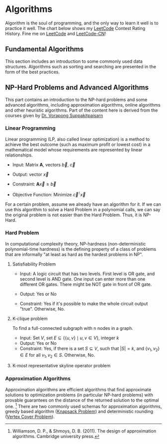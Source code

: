 # Algorithms

Algorithm is the soul of programming, and the only way to learn it well is to practice it well. The chart below shows my [LeetCode](https://leetcode.com/lucienzhang/) Contest Rating History. Fine me on [LeetCode](https://leetcode.com/lucienzhang/) and [LeetCode-CN](https://leetcode-cn.com/u/lucien_z/)!

<LeetCode />

[comment]: # "# todo: 分三、四块，基础算法，启发式算法，np-hard问题，数学，右下角copy不float"
[comment]: # "# todo: merge sort, longest common subsequence, longest palindromic subsequence, longest palindromic substring, 正序对，逆序对，树状数组(bit)，st表，可持久化线段树，单调队列，单调栈，回溯，dp， rmq, fenwich tree，环检测， 霍夫曼树， 斐波那契堆，卡塔兰数,floyd, 洗牌算法, 马拉车，KMP，关联数组 多重关连数组，双端队列，双端优先队列，多重集，环形缓冲器，哈希数组树，稀疏矩阵，关联表，跳跃列表（跳表），松散链表异或链表，AA树，伸展树，左偏树，二项堆，R树 R*树R+树Hilbert R树，哈希树（墨克树），二元决策图，确定性非循环有限自动机，ac自动机，二分图的最大匹配、完美匹配和匈牙利算法，morris遍历, 最近公共祖先（LCA）问题(Tarjan's off-line lowest common ancestors algorithm )、双连通分量 问题, Tarjan 算法, Splay, Toptree, 欧拉通路，哈密顿回路，网络流，树分治，kd树，树链剖分，动态树，树套树, 原来repo中的算法，lcs等。https://blog.csdn.net/u012161726/article/details/100716483，数字进制转换。string四则运算, treap,红黑树、AVL、替罪羊树、Treap、伸展树,Size Balanced Tree, 持久化 trie, 差分数组(217周赛3，4题)，有向图缩点(Tarjan算法),persist segment tree, fleury算法，01背包"
[comment]: # "# todo: https://oi-wiki.org/"
[comment]: # "# todo: https://www.geeksforgeeks.org/"


<!-- typedef long long ll;

vi getSubsequenceSum(vi&nums){int nonzero=0;for(int a:nums)if(a)nonzero++;vector<int>v(1<<nonzero,0);int size=1;
	for(int a:nums){if(!a)continue;int duplicate=0;for(int i=0,j=0;i<size&&j<size;){if(v[i]+a==v[j]){duplicate++,i++,j++;}else if(v[i]+a<v[j])i++;else j++;}
		int i=size-1,j=size-1;size=size*2-duplicate;int k=size-1;while(i>=0&&j>=0){if(v[i]==v[j]+a){v[k--]=v[i--];j--;}else if(v[i]>v[j]+a)v[k--]=v[i--];
        else v[k--]=v[j--]+a;}while(j>=0)v[k--]=v[j--]+a;}v.resize(size);return v;}
template<class T>
vi getrank(vector<T>&a){int idx[a.size()];iota(idx,idx+a.size(),0);sort(idx,idx+a.size(),[&](int x,int y)->bool{return a[x]<a[y];});vi rnk(a.size());REP(i,a.size())rnk[idx[i]]=i;return rnk;}
template<class T>
vi getrank2(vector<T>&a){
	int idx[a.size()];iota(idx,idx+a.size(),0);sort(idx,idx+a.size(),[&](int x,int y)->bool{return a[x]<a[y];});vi rnk(a.size());
	for(int i=0,j,k=0;i<a.size();k++){for(j=i+1;j<a.size()&&a[idx[j]]==a[idx[i]];j++);while(i<j)rnk[idx[i++]]=k;}return rnk;}
ListNode* makelistnode(const vi&v) {if (v.empty())return nullptr;ListNode* p = new ListNode(-1);ListNode* q = p;for (int b : v) {q->next = new ListNode(b);q = q->next;}return p->next;}
vector<ListNode*> listtoarr(ListNode* p) {vector<ListNode*>v;while (p) {v.pb(p);p = p->next;}return v;}
ListNode* arrtolist(vector<ListNode*>&arr){if(arr.empty())return nullptr;REP(i,arr.size())arr[i]->next=i+1<arr.size()?arr[i+1]:nullptr;return arr[0];}
vi getnext(const string&needle){vi next(needle.size());for(int i=0,j=-1;i<needle.size();i++){if(!i)next[i]=j;else{while(j>=0&&needle[i-1]!=needle[j])j=next[j];next[i]=++j>=0&&needle[i]==needle[j]?next[j]:j;}}return next;}
vi getarm(const string&s){
	string s2="^#";for(char c:s){s2+=c;s2+="#";}s2+='$';int middle,maxright=0;vi arm(s2.size(),0);
	FOR(i,1,s2.size()-1){if(i<=maxright){int opp=middle*2-i;if(opp-arm[opp]==middle*2-maxright){
				int l=i-arm[opp],r=i+arm[opp];while(l>0&&r<s2.size()&&s2[l-1]==s2[r+1]){l--,r++;}arm[i]=r-i;if(chmax(maxright,r))middle=i;
			}else arm[i]=min(arm[opp],maxright-int(i));}
		else{int l=i,r=i;while(l>0&&r<s2.size()&&s2[l-1]==s2[r+1]){l--,r++;}arm[i]=r-i;if(chmax(maxright,r))middle=i;}}return arm;}
bool query_polindromic(vi&arm,int l,int r){return arm[l+r+2]>=r-l;}
template<class iterator>
bool isPolindromic(iterator begin,iterator end){while(begin<end)if(*begin++!=*--end)return false;return true;}
template<class T>
int getDirection(T*cur,T*next,T*query){T x1=*next-*cur;T y1=*(next+1)-*(cur+1);T x2=*query-*next;T y2=*(query+1)-*(next+1);
    T res=x1*y2-x2*y1;if(res>0)return 2;else if(res<0)return 4;res=x1*x2+y1*y2;if(res>0)return 1;else if(abs(x2)<abs(x1)||abs(y2)<abs(y1))return -1;else return 3;}
class Union{
    #define UNIONSIZE 100000
public:int find[UNIONSIZE],size[UNIONSIZE],n,group;
    Union(int _n):n(_n),group(_n){iota(find,find+n,0);fill(size,size+n,1);}
    Union(const Union&other):n(other.n),group(other.group){memcpy(find,other.find,n*sizeof(int));memcpy(size,other.size,n*sizeof(int));}
    void reset(){iota(find,find+n,0);fill(size,size+n,1);group=n;}
    int Find(int i){if(find[i]==i)return i;else return find[i]=Find(find[i]);}
    bool unite(int i,int j){if((i=Find(i))==(j=Find(j)))return false;if(i<j){find[j]=i;size[i]+=size[j];}else{find[i]=j;size[j]+=size[i];}group--;return true;}
    bool same(int i,int j){return Find(i)==Find(j);}};
template<class T=int,int type=0>
struct Heap{
    #define HEAPSIZE 100000
    typedef function<bool(const T&,const T&)> Operation;int Data[HEAPSIZE+1],Pos[HEAPSIZE+1]={0};unordered_map<T,int>M;vector<T>v;bitset<HEAPSIZE+1>pool;Operation cmp;
    Heap(Operation _cmp):cmp(_cmp){v.resize(HEAPSIZE+1);pool.set();pool.reset(0);}
    void push(const T&val){int idx,cur,parent;if(!M.count(val)){idx=pool._Find_first();pool.reset(idx);M[val]=idx;v[idx]=val;Pos[idx]=M.size();}else idx=M[val];
        for(cur=Pos[idx];parent=cur>>1;cur=parent){if(cmp(v[Data[parent]],val))Pos[Data[cur]=Data[parent]]=cur;else break;}Pos[Data[cur]=idx]=cur;}
    void sink(const T&val){if(!M.count(val))return;int idx=M[val],cur,son;for(cur=Pos[idx];(son=cur<<1)<=M.size();cur=son){if(son+1<=M.size()&&cmp(v[Data[son]],v[Data[son+1]]))son++;
            if(cmp(val,v[Data[son]]))Pos[Data[cur]=Data[son]]=cur;else break;}Pos[Data[cur]=idx]=cur;}
    void pop(){if(M.empty())return;pool.set(Data[1]);M.erase(v[Data[1]]);if(M.empty())return;T&val=v[Data[M.size()+1]];int idx=M[val],cur,son;for(cur=1;(son=cur<<1)<=M.size();cur=son){
            if(son+1<=M.size()&&cmp(v[Data[son]],v[Data[son+1]]))son++;if(cmp(val,v[Data[son]]))Pos[Data[cur]=Data[son]]=cur;else break;}Pos[Data[cur]=idx]=cur;}
    const T&top(){return v[Data[1]];}
    const size_t size(){return M.size();}};
template<class T>
struct Heap<T,0>{
    #define HEAPSIZE 100000
    typedef function<bool(int&,int&)> Operation;int Data[HEAPSIZE+1],Pos[HEAPSIZE+1]={0},Size;Operation cmp;Heap(Operation _cmp):cmp(_cmp),Size(0){}
    void push(int val){int cur,parent;if(!Pos[val])Pos[val]=++Size;for(cur=Pos[val];parent=cur>>1;cur=parent){if(cmp(Data[parent],val))Pos[Data[cur]=Data[parent]]=cur;else break;}Pos[Data[cur]=val]=cur;}
    void sink(int val){if(!Pos[val])return;int cur,son;for(cur=Pos[val];(son=cur<<1)<=Size;cur=son){if(son+1<=Size&&cmp(Data[son],Data[son+1]))son++;
            if(cmp(val,Data[son]))Pos[Data[cur]=Data[son]]=cur;else break;}Pos[Data[cur]=val]=cur;}
    void pop(){if(!Size)return;Pos[Data[1]]=0;if(!--Size)return;int val=Data[Size+1],cur,son;for(cur=1;(son=cur<<1)<=Size;cur=son){
            if(son+1<=Size&&cmp(Data[son],Data[son+1]))son++;if(cmp(val,Data[son]))Pos[Data[cur]=Data[son]]=cur;else break;}Pos[Data[cur]=val]=cur;}
    const int top(){return Data[1];}
    const size_t size(){return Size;}};
class StaticTrie {
    #define TRIESIZE 100000
    #define TRIEN 30
public:int data[TRIESIZE+1][TRIEN]={0};bitset<TRIESIZE+1>pool;
    StaticTrie(){data[0][26]=-1;data[0][27]=0;pool.set();pool.reset(0);}void clear(){memset(data,0,sizeof(data));data[0][26]=-1;pool.set();pool.reset(0);}
    int* operator[](int i){return data[i];}
    void Malloc(int&idx){idx=pool._Find_first();memset(data[idx],0,TRIEN*sizeof(int));data[idx][26]=-1;pool.reset(idx);}
    void Free(int&idx){pool.set(idx);idx=0;}
    int insert(int cur,const string&word,int i,int _signal) {int res=0;if(i==word.size()){if(data[cur][26]<0){data[cur][26]=_signal;res=1;}}else{
            if(!data[cur][word[i]-'a']){Malloc(data[cur][word[i]-'a']);}res=insert(data[cur][word[i]-'a'],word,i+1,_signal);}data[cur][27]+=res;return res;}
    void insert(const string&word,int _signal=1) {insert(0,word,0,_signal);}
    int search(const string&word) {int cur=0;for(int i=0;i<word.size();i++){if(!data[cur][word[i]-'a']){return -1;}cur=data[cur][word[i]-'a'];}return data[cur][26];}
    bool startsWith(const string&prefix) {int cur=0;for(int i=0;i<prefix.size();i++){if(!data[cur][prefix[i]-'a']){return false;}cur=data[cur][prefix[i]-'a'];}return true;}};
class BiTrie {
    #define TRIESIZE 1000000
    #define TRIEN 4
public:
    int data[TRIESIZE+1][TRIEN]={0},used;BiTrie():used(1){}void clear(){memset(data,0,sizeof(data));used=1;}
    void insert(int num){int cur=0;for(int i=31;i>=0;i--){int&next=data[cur][num>>i&1];if(!next)next=used++;cur=next;}}
    int searchMax(int num) {if(used==1)return 0;int cur=0,maxSame=0;for(int i=31;i>=0;i--){maxSame<<=1;int next=data[cur][num>>i&1];
            if(next){cur=next;maxSame++;}else cur=data[cur][!((num>>i)&1)];}return maxSame;}};
template<class T>
class SegTree{typedef function<T(T&,T&)> Operation;
    #define SEGTREEDEPTH 17
public:T data[1<<(SEGTREEDEPTH+1)]={0};int X;T default_val;Operation op;SegTree(int n,T _default_val,Operation _op):default_val(_default_val),op(_op){
        for(X=4;X<n;X<<=1);if(memcmp(data,&default_val,sizeof(default_val))){fill(data+X,data+X*2,default_val);}for(int i=X-1;i;i--){data[i]=op(data[i*2],data[i*2+1]);}}
    template<class Tlike>
    SegTree(vector<Tlike>&nums,T _default_val,Operation _op):default_val(_default_val),op(_op){for(X=4;X<nums.size();X<<=1);
        for(int i=0;i<nums.size();i++){data[X+i]=nums[i];}if(memcmp(data,&default_val,sizeof(default_val))){fill(data+X+nums.size(),data+X*2,default_val);}for(int i=X-1;i;i--){data[i]=op(data[i*2],data[i*2+1]);}}
    void set(int i,T val){data[i+=X]=val;while(i>>=1){data[i]=op(data[i*2],data[i*2+1]);}}T& operator[](int i){return data[i+X];}
    T operator()(int l,int r){l=max(l,0);r=min(r,X-1);if(l>r)return default_val;if(l==r)return data[l+X];T res=op(data[l+=X],data[r+=X]);
        while(l/2!=r/2){if(l%2==0)res=op(res,data[l+1]);if(r%2)res=op(res,data[r-1]);l>>=1;r>>=1;}return res;}
    void step(int i,T inc){for(i+=X;i;i>>=1)data[i]=op(data[i],inc);}void step_forward(T i){if(is_same<T,int>::value||is_same<T,long>::value){for(i+=X;i;i>>=1)data[i]++;}}
    void step_back(T i){if(is_same<T,int>::value||is_same<T,long>::value){for(i+=X;i;i>>=1)data[i]--;}}
    int find_nth(T n){if((is_same<T,int>::value||is_same<T,long>::value)&&n<data[1]){int i=1;while(i<X){if(data[i*2]>=n+1){i<<=1;}else{n-=data[i*2];i=(i<<1)+1;}}return i-X;}else return -1;}};
template<class T>
class LazyTree{typedef function<T(T&,T&)> Operation;struct elem{T val;T inc;bool b;elem():val(),inc(),b(false){}elem(T _val):val(_val),inc(),b(false){}elem(T _val,T _inc):val(_val),inc(_inc),b(false){}elem(T _val,T _inc,bool _b):val(_val),inc(_inc),b(_b){}};
    #define LAZYTREEDEPTH 17
    inline int size(int i){return __builtin_clz(i)+Y-31;}void inherite(int i,T inc){data[i].val+=inc;data[i].inc+=inc;data[i].b=true;}
public:elem data[1<<(LAZYTREEDEPTH+1)];int X,Y;T default_val;Operation op;
    LazyTree(int n,T _default_val,Operation _op):default_val(_default_val),op(_op){for(X=4;X<n;X<<=1);Y=__builtin_ctz(X);if(memcmp(data,&default_val,sizeof(default_val))){
            fill(data+X,data+X*2,elem(default_val));}for(int i=X-1;i;i--){data[i].val=op(data[i*2].val,data[i*2+1].val);}}
    template<class Tlike>
    LazyTree(vector<Tlike>&nums,T _default_val,Operation _op):default_val(_default_val),op(_op){for(X=4;X<nums.size();X<<=1);Y=__builtin_ctz(X);
        for(int i=0;i<nums.size();i++){data[X+i]=nums[i];}if(memcmp(data,&default_val,sizeof(default_val))){fill(data+X+nums.size(),data+X*2,default_val);}for(int i=X-1;i;i--){data[i]=elem(op(data[i*2].val,data[i*2+1].val));}}
    void set(int i,T inc){push_down(i);data[i+=X].val=inc;while(i>>=1){data[i].val=op(data[i*2].val,data[i*2+1].val);}}
    void step(int i,T inc){push_down(i);inherite(i+=X,inc);while(i>>=1){data[i].val=op(data[i*2].val,data[i*2+1].val);}}
    void step(int l,int r,T inc){if(l==r)step(l,inc);else{push_down(l);push_down(r);inherite(l+=X,inc);inherite(r+=X,inc);while((l>>1)!=(r>>1)){if(l%2==0)inherite(l+1,inc);if(r%2)inherite(r-1,inc);
        data[l>>1].val=op(data[l].val,data[l^1].val);data[r>>1].val=op(data[r].val,data[r^1].val);l>>=1;r>>=1;}while(l>>=1){data[l].val=op(data[l*2].val,data[l*2+1].val);}}}
    void push_down(int i){for(int j=Y,k=1;j;k=(i&(1<<--j))?(k<<1)+1:k<<1){if(data[k].b){inherite(k*2,data[k].inc);inherite(k*2+1,data[k].inc);data[k]=elem(data[k].val);}}}
    T& operator[](int i){push_down(i);return data[i+X].val;}
    T operator()(int l,int r){l=max(l,0);r=min(r,X-1);if(l>r)return default_val;if(l==r)return (*this)[l];push_down(l);push_down(r);T res=op(data[l+=X].val,data[r+=X].val);
        while(l/2!=r/2){if(l%2==0)res=op(res,data[l+1].val);if(r%2)res=op(res,data[r-1].val);l>>=1;r>>=1;}return res;}
    int find_nth(T n){if(n<data[1]){int i=1;while(i<X){if(data[i].b){data[i*2].inherite(data[i].inc/2);data[i*2+1].inherite(data[i].inc/2);data[i]=elem(data[i].val);}
                if(data[i*2].val>=n+1){i<<=1;}else{n-=data[i*2].val;i=(i<<1)+1;}}return i-X;}else return -1;}};
struct Fraction{
    long signal,numerator,denominator;
    void normalize(){if(denominator){if(!numerator){signal=denominator=1;}else{
            if(numerator<0){signal=-1;numerator*=-1;}if(denominator<0){signal*=-1;denominator*=-1;}
            long _gcd=__detail::__gcd(numerator,denominator);if(_gcd>1){numerator/=_gcd;denominator/=_gcd;}}}}
    Fraction():signal(1),numerator(0),denominator(1){}
    Fraction(long val):signal(val>=0?1:-1),numerator(abs(val)),denominator(1){}
    Fraction(long _numerator,long _denominator):signal(1),numerator(_numerator),denominator(_denominator){normalize();}
    Fraction(string&&str1,string&&str2):signal(1),numerator(0),denominator(0){
        int idx=0;if(!isdigit(str1[idx])&&str1[idx++]=='-')signal=-1;while(isdigit(str1[idx]))numerator=numerator*10+str1[idx++]-'0';idx=0;
        if(!isdigit(str2[idx])&&str2[idx++]=='-')signal*=-1;while(isdigit(str2[idx]))denominator=denominator*10+str2[idx++]-'0';normalize();
    }
    Fraction(string&&str):Fraction(str.substr(0,str.find('/')),str.substr(str.find('/')+1,str.size()-str.find('/')-1)){}
    Fraction operator+(const Fraction&other){return Fraction(signal*numerator*other.denominator+other.signal*other.numerator*denominator,denominator*other.denominator);}
    Fraction&operator+=(const Fraction&other){numerator=signal*numerator*other.denominator+other.signal*other.numerator*denominator;
        denominator*=other.denominator;signal=1;normalize();return *this;}
};
class tarjanBridge{
    typedef vector<vector<int>>::iterator vvii;vvii begin;vvii end;bool*isBridge;unordered_map<int,int>idmap;vector<int>DFN;vector<int>LOW;
    vector<int>*adj_point;vector<int>*adj_edge;int timestamp;
    int getid(int oldid){if(idmap.count(oldid))return idmap[oldid];else return idmap[oldid]=idmap.size();}
    int dfs(int cur,int from){DFN[cur]=LOW[cur]=timestamp++;
        for(int i=0;i<adj_edge[cur].size();i++){int point=adj_point[cur][i],edge=adj_edge[cur][i];if(edge!=from){
                if(DFN[point]>=0)LOW[cur]=min(LOW[cur],DFN[point]);else{int res=dfs(point,edge);
                    if(res>DFN[cur])isBridge[edge]=true;LOW[cur]=min(LOW[cur],res);}}}return LOW[cur];}
public:
    tarjanBridge(vvii _begin,vvii _end,bool*_isBridge):begin(_begin),end(_end),isBridge(_isBridge){
        for(auto it=begin;it<end;++it){getid((*it)[0]);getid((*it)[1]);}DFN.resize(idmap.size(),-1);LOW.resize(idmap.size(),-1);
        adj_point=new vector<int>[idmap.size()];adj_edge=new vector<int>[idmap.size()];
        for(auto it=begin;it<end;++it){int i=getid((*it)[0]),j=getid((*it)[1]);if(i!=j){adj_point[i].emplace_back(j);
                adj_edge[i].emplace_back(it-begin);adj_point[j].emplace_back(i);adj_edge[j].emplace_back(it-begin);}}}
    void findBridge(){timestamp=0;for(int i=0;i<idmap.size();i++)if(DFN[i]<0)dfs(i,-1);}
};
class tarjanCut{
    typedef vector<vector<int>>::iterator vvii;vvii begin;vvii end;bool*isCut;unordered_map<int,int>idmap;vector<int>iddict;
    vector<int>DFN;vector<int>LOW;vector<int>*adj_point;vector<int>*adj_edge;int timestamp;int size;
    int getid(int oldid){if(idmap.count(oldid))return idmap[oldid];else{int newid=idmap[oldid]=idmap.size();iddict.emplace_back(oldid);return newid;}}
    int findoldid(int newid){return iddict[newid];}
    int dfs(int cur,int from){DFN[cur]=LOW[cur]=timestamp++;
        for(int i=0;i<adj_edge[cur].size();i++){int point=adj_point[cur][i],edge=adj_edge[cur][i];
            if(edge!=from){if(DFN[point]>=0)LOW[cur]=min(LOW[cur],DFN[point]);else{int res=dfs(point,edge);
                    if(res>=DFN[cur]){if(from==-1)from--;else isCut[findoldid(cur)]=true;}LOW[cur]=min(LOW[cur],res);}}}return LOW[cur];}
public:
    tarjanCut(vvii _begin,vvii _end,bool _isCut[]):begin(_begin),end(_end),isCut(_isCut){
        for(auto it=begin;it<end;++it){getid((*it)[0]);getid((*it)[1]);}size=idmap.size();DFN.resize(size,-1);LOW.resize(size,-1);
        adj_point=new vector<int>[size];adj_edge=new vector<int>[size];for(auto it=begin;it<end;++it){
            int i=getid((*it)[0]),j=getid((*it)[1]);if(i!=j){adj_point[i].emplace_back(j);adj_edge[i].emplace_back(it-begin);
                adj_point[j].emplace_back(i);adj_edge[j].emplace_back(it-begin);}}}
    void findCut(){timestamp=0;for(int i=0;i<size;i++)if(DFN[i]<0)dfs(i,-1);}
};
class tarjanSCC{
    typedef vector<vector<int>>::iterator vvii;vvii begin;vvii end;int*color;unordered_map<int,int>idmap;vector<int>iddict;
    vector<int>DFN;vector<int>LOW;vector<int>*adj_point;vector<int>*adj_edge;int timestamp;stack<int>S;int curcolor;
    int getid(int oldid){if(idmap.count(oldid))return idmap[oldid];else{int newid=idmap[oldid]=idmap.size();
            iddict.emplace_back(oldid);return newid;}}int findoldid(int newid){return iddict[newid];}
    int dfs(int cur){DFN[cur]=LOW[cur]=timestamp++;S.push(cur);for(int i=0;i<adj_edge[cur].size();i++){
            int point=adj_point[cur][i],edge=adj_edge[cur][i];if(DFN[point]>=0){if(color[findoldid(point)]<0)LOW[cur]=min(LOW[cur],DFN[point]);}else{
                LOW[cur]=min(LOW[cur],dfs(point));}}if(LOW[cur]==DFN[cur]){while(color[findoldid(cur)]<0){color[findoldid(S.top())]=curcolor;S.pop();}curcolor++;
        }return LOW[cur];}
public:
    tarjanSCC(vvii _begin,vvii _end,int _color[]):begin(_begin),end(_end),color(_color){for(auto it=begin;it<end;++it){
            getid((*it)[0]);getid((*it)[1]);}DFN.resize(idmap.size(),-1);LOW.resize(idmap.size(),-1);adj_point=new vector<int>[idmap.size()];
        adj_edge=new vector<int>[idmap.size()];for(auto it=begin;it<end;++it){int i=getid((*it)[0]),j=getid((*it)[1]);
            if(i!=j){adj_point[i].emplace_back(j);adj_edge[i].emplace_back(it-begin);}}}void findSCC(){timestamp=0;
        curcolor=0;for(int i=0;i<idmap.size();i++){if(DFN[i]<0)dfs(i);}}};
struct SuffixArray{
    #define MAXN 100010
    string s;int n,bucketRange;int sa[MAXN],second[MAXN],bucket[MAXN],mem[MAXN],rk_mem[MAXN],rk2_mem[MAXN],height[MAXN];int *rk,*rk2;
    SuffixArray(const string&_s):s(_s),n(s.size()),bucketRange(127){cout<<"attention MAXN,string length<="<<MAXN-1<<'\n';rk=rk_mem;rk2=rk2_mem;rk[n]=rk2[n]=-1;memset(bucket,0,sizeof(bucket));
        for(int i=0;i<n;i++)bucket[rk[i]=s[i]]++;for(int i=1;i<=bucketRange;i++)bucket[i]+=bucket[i-1];for(int i=0;i<n;i++)sa[--bucket[rk[i]]]=i;
        for(int w=1;;w<<=1){int j=0;for(int i=n-w;i<n;i++)second[j++]=i;for(int i=0;i<n;i++)if(sa[i]>=w)second[j++]=sa[i]-w;memset(bucket,0,sizeof(bucket));
            for(int i=0;i<n;i++)bucket[mem[i]=rk[second[i]]]++;for(int i=1;i<=bucketRange;i++)bucket[i]+=bucket[i-1];for(int i=n-1;i>=0;i--)sa[--bucket[mem[i]]]=second[i];
            bucketRange=rk2[sa[0]]=0;for(int i=1;i<n;i++)rk2[sa[i]]=rk[sa[i]]==rk[sa[i-1]]&&rk[sa[i]+w]==rk[sa[i-1]+w]?bucketRange:++bucketRange;
            swap(rk,rk2);if(bucketRange==n-1)break;}}
    void getHeight(){memset(height,0xff,sizeof(height));for(int i=0,h=0;i<n;i++){if(h)h--;if(rk[i])while(s[i+h]==s[sa[rk[i]-1]+h])h++;height[rk[i]]=h;}}
    #undef MAXN
};



class Solution {
public:
    int maxNiceDivisors(int primeFactors) {
        if(primeFactors==1)return 1;
        else if(primeFactors==2)return 2;
        int n=primeFactors/3,m=primeFactors%3;
        if(m==1){
            return fastPower(3,n-1)*4%MOD;
        }
        else if(m==2){
            return fastPower(3,n)*2%MOD;
        }
        else{
            return fastPower(3,n);
        }
    }
}; -->

<!-- ## Array Representation of Binary Tree starting from 0

For a binary tree with `n` nodes, it can be represented by an array `T`.

1. The index of `T` is from 0 to n-1
2. The root of the tree is located at `T[0]`
3. The parent nodes are located at `T[:n//2]`
4. The leaf nodes are located at `T[n//2:]`
5. for `i < n//2`, its children are located at `T[2*i+1]` and `T[2*i+2]` (may not exist)
6. for `0 < i < n`, its parent node is located at `T[(i-1)//2]` -->

## Fundamental Algorithms

This section includes an introduction to some commonly used data structures. Algorithms such as sorting and searching are presented in the form of the best practices.

## NP-Hard Problems and Advanced Algorithms

This part contains an introduction to the NP-hard problems and some advanced algorithms, including approximation algorithms, online algorithms and other heuristic algorithms. Part of the content here is derived from the courses given by [Dr. Vorapong Suppakitpaisarn](http://www.vorapong-sup.net/)

### Linear Programming

Linear programming (LP, also called linear optimization) is a method to achieve the best outcome (such as maximum profit or lowest cost) in a mathematical model whose requirements are represented by linear relationships.

- Input: Matrix $\mathbf{A}$, vectors $\vec{b}$, $\vec{c}$

- Output: vector $\vec{x}$

- Constraint: $\mathbf{A}\vec{x} \ge \vec{b}$

- Objective Function: Minimize $\vec{c}^\intercal\vec{x}$

For a certain problem, assume we already have an algorithm for it. If we can use this algorithm to solve a Hard Problem in a polynomial calls, we can say the original problem is not easier than the Hard Problem. Thus, it is NP-Hard.

### Hard Problem

In computational complexity theory, NP-hardness (non-deterministic polynomial-time hardness) is the defining property of a class of problems that are informally "at least as hard as the hardest problems in NP".

1. Satisfiability Problem

   - Input: A logic circuit that has two levels. First level is OR gate, and second level is AND gate. One input can enter more than one different OR gates. There might be NOT gate in front of OR gate.

   - Output: Yes or No
   - Constraint: Yes if it's possible to make the whole circuit output "true". Otherwise, No.

2. K-clique problem

   To find a full-connected subgraph with n nodes in a graph.

   - Input: Set $V$, set $E\subseteq\{\{u,v\} \mid u,v \in V\}$, integer $k$
   - Output: Yes or No
   - Constraint: Yes, if there is a set $S\subseteq V$, such that $|S|=k$, and $\{v_1, v_2\} \in E$ for all $v_1,v_2 \in S$. Otherwise, No.

3. K-most representative skyline operator problem

### Approximation Algorithms

Approximation algorithms are efficient algorithms that find approximate solutions to optimization problems (in particular NP-hard problems) with provable guarantees on the distance of the returned solution to the optimal one. [^approximation] There are two commonly used schemas for approximation algorithms, greedy based algorithm ([Knapsack Problem](./knapsack.md)) and deterministic rounding ([Vertex Cover Problem](./vertex-cover.md)).

[^approximation]: Williamson, D. P., & Shmoys, D. B. (2011). The design of approximation algorithms. Cambridge university press.

[comment]: # "# todo: inapproximability, online algorithm, dominating set problem, net optimization"
[comment]: # "# todo: Heuristic Algorithms, simple Heuristic Algorithms, meta-Heuristic Algorithms, hyper-Heuristic Algorithms"

